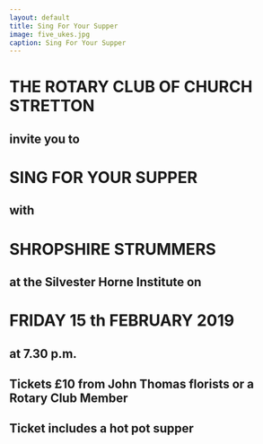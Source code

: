 ```yaml
---
layout: default
title: Sing For Your Supper
image: five_ukes.jpg
caption: Sing For Your Supper
---
```


# THE ROTARY CLUB OF CHURCH STRETTON

## invite you to

# SING FOR YOUR SUPPER

## with

# SHROPSHIRE STRUMMERS

## at the Silvester Horne Institute on

# FRIDAY 15 th FEBRUARY 2019

## at 7.30 p.m.

## Tickets £10 from John Thomas florists or a Rotary Club Member

## Ticket includes a hot pot supper
